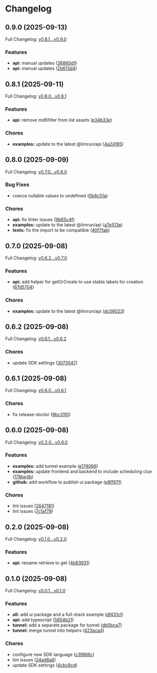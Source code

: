 # Changelog

## 0.9.0 (2025-09-13)

Full Changelog: [v0.8.1...v0.9.0](https://github.com/limrun-inc/typescript-sdk/compare/v0.8.1...v0.9.0)

### Features

* **api:** manual updates ([36880d1](https://github.com/limrun-inc/typescript-sdk/commit/36880d1793fbb6de43013d2891c069aa941a0641))
* **api:** manual updates ([2b613d4](https://github.com/limrun-inc/typescript-sdk/commit/2b613d4fcafeb69a77b8ef5edbe0eafea96ad615))

## 0.8.1 (2025-09-11)

Full Changelog: [v0.8.0...v0.8.1](https://github.com/limrun-inc/typescript-sdk/compare/v0.8.0...v0.8.1)

### Features

* **api:** remove md5filter from list assets ([e34b33e](https://github.com/limrun-inc/typescript-sdk/commit/e34b33eb60bb37e557a4d898dfc073427fc8acd8))


### Chores

* **examples:** update to the latest @limrun/api ([4a24195](https://github.com/limrun-inc/typescript-sdk/commit/4a241955518cd9ae68bd9859e83958cb01447138))

## 0.8.0 (2025-09-09)

Full Changelog: [v0.7.0...v0.8.0](https://github.com/limrun-inc/typescript-sdk/compare/v0.7.0...v0.8.0)

### Bug Fixes

* coerce nullable values to undefined ([0b8c51a](https://github.com/limrun-inc/typescript-sdk/commit/0b8c51a581fe97fcc9c2cd7016a3cceee0700d67))


### Chores

* **api:** fix linter issues ([9b65c4f](https://github.com/limrun-inc/typescript-sdk/commit/9b65c4f773a08bd85f23fdcbf2c6e2ae727d7a08))
* **examples:** update to the latest @limrun/api ([a7e513e](https://github.com/limrun-inc/typescript-sdk/commit/a7e513e29c8948109dc0e2cb00d15a030e2cb7a3))
* **tests:** fix the import to be compatible ([40f7fab](https://github.com/limrun-inc/typescript-sdk/commit/40f7fabcf473c28b1a711a8ea524624a3a982e21))

## 0.7.0 (2025-09-08)

Full Changelog: [v0.6.2...v0.7.0](https://github.com/limrun-inc/typescript-sdk/compare/v0.6.2...v0.7.0)

### Features

* **api:** add helper for getOrCreate to use stable labels for creation ([67d5704](https://github.com/limrun-inc/typescript-sdk/commit/67d5704040efe16725e2ade021f03787c570a417))


### Chores

* **examples:** update to the latest @limrun/api ([dc06023](https://github.com/limrun-inc/typescript-sdk/commit/dc0602334afe8af257312ae5cfbd6a3710ec4872))

## 0.6.2 (2025-09-08)

Full Changelog: [v0.6.1...v0.6.2](https://github.com/limrun-inc/typescript-sdk/compare/v0.6.1...v0.6.2)

### Chores

* update SDK settings ([3073047](https://github.com/limrun-inc/typescript-sdk/commit/3073047142a387364e14634af10ebceb0fe6503e))

## 0.6.1 (2025-09-08)

Full Changelog: [v0.6.0...v0.6.1](https://github.com/limrun-inc/typescript-sdk/compare/v0.6.0...v0.6.1)

### Chores

* fix release-doctor ([9bc31f0](https://github.com/limrun-inc/typescript-sdk/commit/9bc31f06380c83f0acaf0fbd0d6a7924ec521b5b))

## 0.6.0 (2025-09-08)

Full Changelog: [v0.2.0...v0.6.0](https://github.com/limrun-inc/typescript-sdk/compare/v0.2.0...v0.6.0)

### Features

* **examples:** add tunnel example ([e174066](https://github.com/limrun-inc/typescript-sdk/commit/e174066fd66892daf58a9c9769ca41d7e3eb618f))
* **examples:** update frontend and backend to include scheduling clue ([178be4b](https://github.com/limrun-inc/typescript-sdk/commit/178be4b4e9f4e683977e17a53bb7668c0b96645f))
* **github:** add workflow to publish ui package ([e8ff97f](https://github.com/limrun-inc/typescript-sdk/commit/e8ff97fd4105a67a0e044520c062056a0939709f))


### Chores

* lint issues ([2647181](https://github.com/limrun-inc/typescript-sdk/commit/26471818e3fdbb5d9a1604cb1bd66e92aa5685dd))
* lint issues ([7c1af79](https://github.com/limrun-inc/typescript-sdk/commit/7c1af79f1c9bbcaa5a7cda911178549a81a95754))

## 0.2.0 (2025-09-08)

Full Changelog: [v0.1.0...v0.2.0](https://github.com/limrun-inc/typescript-sdk/compare/v0.1.0...v0.2.0)

### Features

* **api:** rename retrieve to get ([4b83931](https://github.com/limrun-inc/typescript-sdk/commit/4b83931741aa63ad47bd6937635c0ec28a63c763))

## 0.1.0 (2025-09-08)

Full Changelog: [v0.0.1...v0.1.0](https://github.com/limrun-inc/typescript-sdk/compare/v0.0.1...v0.1.0)

### Features

* **all:** add ui package and a full-stack example ([df431cf](https://github.com/limrun-inc/typescript-sdk/commit/df431cfc1da64b6720ef9c37b43e8267c8adf378))
* **api:** add typescript ([5854b21](https://github.com/limrun-inc/typescript-sdk/commit/5854b2103275c329f16e71076d3d351b0e3a6f1a))
* **tunnel:** add a separate package for tunnel ([db0bca7](https://github.com/limrun-inc/typescript-sdk/commit/db0bca77d5ce7187b55932be06d742dca7d224fd))
* **tunnel:** merge tunnel into helpers ([423aca4](https://github.com/limrun-inc/typescript-sdk/commit/423aca4097855c0951f191621a4306d27617fc30))


### Chores

* configure new SDK language ([c3f866c](https://github.com/limrun-inc/typescript-sdk/commit/c3f866cf68d0b38c563e468829cda6b5696e5969))
* lint issues ([24ad8a6](https://github.com/limrun-inc/typescript-sdk/commit/24ad8a6bf638cfadb9814b917b1ce850cdcab218))
* update SDK settings ([4cbc8cd](https://github.com/limrun-inc/typescript-sdk/commit/4cbc8cd834e79b91452d19c7a1b813d1da5d94cf))
